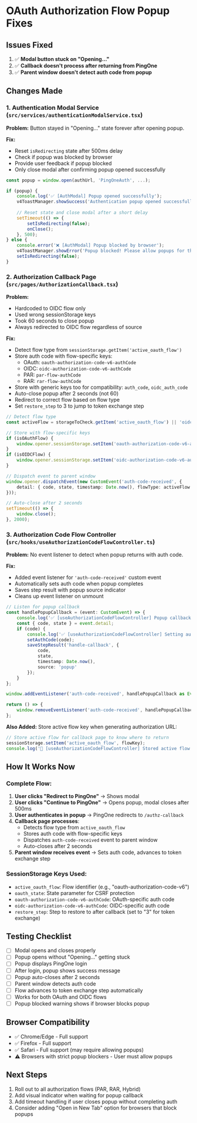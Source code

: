 # OAuth Authorization Flow Popup Fixes

## Issues Fixed
1. ✅ **Modal button stuck on "Opening..."**
2. ✅ **Callback doesn't process after returning from PingOne**
3. ✅ **Parent window doesn't detect auth code from popup**

## Changes Made

### 1. Authentication Modal Service (`src/services/authenticationModalService.tsx`)

**Problem:** Button stayed in "Opening..." state forever after opening popup.

**Fix:**
- Reset `isRedirecting` state after 500ms delay
- Check if popup was blocked by browser
- Provide user feedback if popup blocked
- Only close modal after confirming popup opened successfully

```typescript
const popup = window.open(authUrl, 'PingOneAuth', ...);

if (popup) {
    console.log('✅ [AuthModal] Popup opened successfully');
    v4ToastManager.showSuccess('Authentication popup opened successfully!');
    
    // Reset state and close modal after a short delay
    setTimeout(() => {
        setIsRedirecting(false);
        onClose();
    }, 500);
} else {
    console.error('❌ [AuthModal] Popup blocked by browser');
    v4ToastManager.showError('Popup blocked! Please allow popups for this site.');
    setIsRedirecting(false);
}
```

### 2. Authorization Callback Page (`src/pages/AuthorizationCallback.tsx`)

**Problem:** 
- Hardcoded to OIDC flow only
- Used wrong sessionStorage keys
- Took 60 seconds to close popup
- Always redirected to OIDC flow regardless of source

**Fix:**
- Detect flow type from `sessionStorage.getItem('active_oauth_flow')`
- Store auth code with flow-specific keys:
  - OAuth: `oauth-authorization-code-v6-authCode`
  - OIDC: `oidc-authorization-code-v6-authCode`
  - PAR: `par-flow-authCode`
  - RAR: `rar-flow-authCode`
- Store with generic keys too for compatibility: `auth_code`, `oidc_auth_code`
- Auto-close popup after 2 seconds (not 60)
- Redirect to correct flow based on flow type
- Set `restore_step` to 3 to jump to token exchange step

```typescript
// Detect flow type
const activeFlow = storageToCheck.getItem('active_oauth_flow') || 'oidc-authorization-code-v6';

// Store with flow-specific keys
if (isOAuthFlow) {
    window.opener.sessionStorage.setItem('oauth-authorization-code-v6-authCode', code);
}
if (isOIDCFlow) {
    window.opener.sessionStorage.setItem('oidc-authorization-code-v6-authCode', code);
}

// Dispatch event to parent window
window.opener.dispatchEvent(new CustomEvent('auth-code-received', {
    detail: { code, state, timestamp: Date.now(), flowType: activeFlow }
}));

// Auto-close after 2 seconds
setTimeout(() => {
    window.close();
}, 2000);
```

### 3. Authorization Code Flow Controller (`src/hooks/useAuthorizationCodeFlowController.ts`)

**Problem:** No event listener to detect when popup returns with auth code.

**Fix:**
- Added event listener for `'auth-code-received'` custom event
- Automatically sets auth code when popup completes
- Saves step result with popup source indicator
- Cleans up event listener on unmount

```typescript
// Listen for popup callback
const handlePopupCallback = (event: CustomEvent) => {
    console.log('✅ [useAuthorizationCodeFlowController] Popup callback received:', event.detail);
    const { code, state } = event.detail;
    if (code) {
        console.log('✅ [useAuthorizationCodeFlowController] Setting auth code from popup:', code.substring(0, 10) + '...');
        setAuthCode(code);
        saveStepResult('handle-callback', {
            code,
            state,
            timestamp: Date.now(),
            source: 'popup'
        });
    }
};

window.addEventListener('auth-code-received', handlePopupCallback as EventListener);

return () => {
    window.removeEventListener('auth-code-received', handlePopupCallback as EventListener);
};
```

**Also Added:** Store active flow key when generating authorization URL:
```typescript
// Store active flow for callback page to know where to return
sessionStorage.setItem('active_oauth_flow', flowKey);
console.log('🔧 [useAuthorizationCodeFlowController] Stored active flow:', flowKey);
```

## How It Works Now

### Complete Flow:
1. **User clicks "Redirect to PingOne"** → Shows modal
2. **User clicks "Continue to PingOne"** → Opens popup, modal closes after 500ms
3. **User authenticates in popup** → PingOne redirects to `/authz-callback`
4. **Callback page processes**:
   - Detects flow type from `active_oauth_flow`
   - Stores auth code with flow-specific keys
   - Dispatches `auth-code-received` event to parent window
   - Auto-closes after 2 seconds
5. **Parent window receives event** → Sets auth code, advances to token exchange step

### SessionStorage Keys Used:
- `active_oauth_flow`: Flow identifier (e.g., "oauth-authorization-code-v6")
- `oauth_state`: State parameter for CSRF protection
- `oauth-authorization-code-v6-authCode`: OAuth-specific auth code
- `oidc-authorization-code-v6-authCode`: OIDC-specific auth code
- `restore_step`: Step to restore to after callback (set to "3" for token exchange)

## Testing Checklist
- [ ] Modal opens and closes properly
- [ ] Popup opens without "Opening..." getting stuck
- [ ] Popup displays PingOne login
- [ ] After login, popup shows success message
- [ ] Popup auto-closes after 2 seconds
- [ ] Parent window detects auth code
- [ ] Flow advances to token exchange step automatically
- [ ] Works for both OAuth and OIDC flows
- [ ] Popup blocked warning shows if browser blocks popup

## Browser Compatibility
- ✅ Chrome/Edge - Full support
- ✅ Firefox - Full support
- ✅ Safari - Full support (may require allowing popups)
- ⚠️ Browsers with strict popup blockers - User must allow popups

## Next Steps
1. Roll out to all authorization flows (PAR, RAR, Hybrid)
2. Add visual indicator when waiting for popup callback
3. Add timeout handling if user closes popup without completing auth
4. Consider adding "Open in New Tab" option for browsers that block popups

